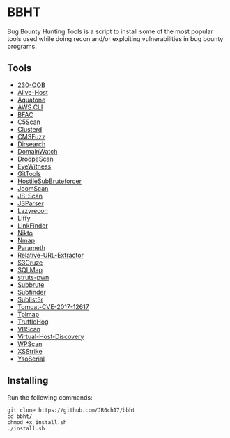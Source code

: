 # BBHT

Bug Bounty Hunting Tools is a script to install some of the most popular tools used while doing recon and/or exploiting vulnerabilities in bug bounty programs.
 
## Tools

- [230-OOB](https://github.com/sxcurity/230-OOB)
- [Alive-Host](https://github.com/sxcurity/alive-host)
- [Aquatone](https://github.com/michenriksen/aquatone)
- [AWS CLI](https://aws.amazon.com/cli/)
- [BFAC](https://github.com/mazen160/bfac)
- [C5Scan](https://github.com/auraltension/c5scan)
- [Clusterd](https://github.com/hatRiot/clusterd)
- [CMSFuzz](https://github.com/nahamsec/CMSFuzz)
- [Dirsearch](https://github.com/maurosoria/dirsearch)
- [DomainWatch](https://github.com/ebelties/DomainWatch)
- [DroopeScan](https://github.com/droope/droopescan)
- [EyeWitness](https://github.com/ChrisTruncer/EyeWitness)
- [GitTools](https://github.com/internetwache/GitTools)
- [HostileSubBruteforcer](https://github.com/nahamsec/HostileSubBruteforcer)
- [JoomScan](https://github.com/rezasp/joomscan)
- [JS-Scan](https://github.com/zseano/JS-Scan)
- [JSParser](https://github.com/nahamsec/JSParser)
- [Lazyrecon](https://github.com/JR0ch17/lazyrecon)
- [Liffy](https://github.com/hvqzao/liffy)
- [LinkFinder](https://github.com/GerbenJavado/LinkFinder)
- [Nikto](https://cirt.net/nikto)
- [Nmap](https://nmap.org)
- [Parameth](https://github.com/maK-/parameth)
- [Relative-URL-Extractor](https://github.com/jobertabma/relative-url-extractor)
- [S3Cruze](https://github.com/JR0ch17/S3Cruze)
- [SQLMap](https://github.com/sqlmapproject/sqlmap)
- [struts-pwn](https://github.com/mazen160/struts-pwn)
- [Subbrute](https://github.com/TheRook/subbrute)
- [Subfinder](https://github.com/Ice3man543/subfinder)
- [Sublist3r](https://github.com/aboul3la/Sublist3r)
- [Tomcat-CVE-2017-12617](https://github.com/cyberheartmi9/CVE-2017-12617)
- [Tplmap](https://github.com/epinna/tplmap)
- [TruffleHog](https://github.com/dxa4481/truffleHog)
- [VBScan](https://github.com/rezasp/vbscan)
- [Virtual-Host-Discovery](https://github.com/jobertabma/virtual-host-discovery)
- [WPScan](https://github.com/wpscanteam/wpscan)
- [XSStrike](https://github.com/UltimateHackers/XSStrike)
- [YsoSerial](https://github.com/frohoff/ysoserial)


## Installing
Run the following commands:
```
git clone https://github.com/JR0ch17/bbht
cd bbht/
chmod +x install.sh
./install.sh
```
